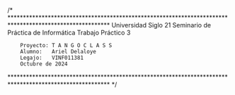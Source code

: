 /* ********************************************************************************************************
        Universidad Siglo 21
        Seminario de Práctica de Informática
        Trabajo Práctico 3

        Proyecto: T A N G O C L A S S
        Alumno:   Ariel Delaloye
        Legajo:   VINF011381
        Octubre de 2024
******************************************************************************************************** */
